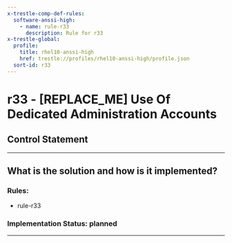 ```yaml
---
x-trestle-comp-def-rules:
  software-anssi-high:
    - name: rule-r33
      description: Rule for r33
x-trestle-global:
  profile:
    title: rhel10-anssi-high
    href: trestle://profiles/rhel10-anssi-high/profile.json
  sort-id: r33
---
```


# r33 - \[REPLACE_ME\] Use Of Dedicated Administration Accounts

## Control Statement

______________________________________________________________________

## What is the solution and how is it implemented?

<!-- For implementation status enter one of: implemented, partial, planned, alternative, not-applicable -->

<!-- Note that the list of rules under ### Rules: is read-only and changes will not be captured after assembly to JSON -->

<!-- Add control implementation description here for control: r33 -->

### Rules:

  - rule-r33

### Implementation Status: planned

______________________________________________________________________
